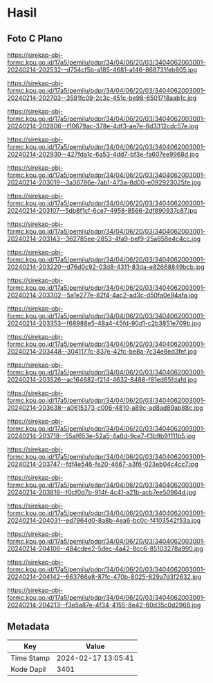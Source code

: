 # Hasil

## Foto C Plano

https://sirekap-obj-formc.kpu.go.id/17a5/pemilu/pdpr/34/04/06/20/03/3404062003001-20240214-202532--d754cf5b-a185-4681-a146-868731feb805.jpg

https://sirekap-obj-formc.kpu.go.id/17a5/pemilu/pdpr/34/04/06/20/03/3404062003001-20240214-202703--3591fc09-2c3c-451c-be98-6501718aab1c.jpg

https://sirekap-obj-formc.kpu.go.id/17a5/pemilu/pdpr/34/04/06/20/03/3404062003001-20240214-202806--f10679ac-378e-4df3-ae7e-6d3312cdc57e.jpg

https://sirekap-obj-formc.kpu.go.id/17a5/pemilu/pdpr/34/04/06/20/03/3404062003001-20240214-202930--427fda1c-6a53-4dd7-bf3e-fa607ee9968d.jpg

https://sirekap-obj-formc.kpu.go.id/17a5/pemilu/pdpr/34/04/06/20/03/3404062003001-20240214-203019--3a36786e-7ab1-473a-8d00-e092923025fe.jpg

https://sirekap-obj-formc.kpu.go.id/17a5/pemilu/pdpr/34/04/06/20/03/3404062003001-20240214-203107--5db8f1cf-6ce7-4958-8566-2df890937c87.jpg

https://sirekap-obj-formc.kpu.go.id/17a5/pemilu/pdpr/34/04/06/20/03/3404062003001-20240214-203143--362785ee-2853-4fa9-bef9-25a658e4c4cc.jpg

https://sirekap-obj-formc.kpu.go.id/17a5/pemilu/pdpr/34/04/06/20/03/3404062003001-20240214-203220--d76d0c92-03d8-4311-83da-e82668849bcb.jpg

https://sirekap-obj-formc.kpu.go.id/17a5/pemilu/pdpr/34/04/06/20/03/3404062003001-20240214-203302--5a1e277e-82f4-4ac2-ad3c-d50fa0e94afa.jpg

https://sirekap-obj-formc.kpu.go.id/17a5/pemilu/pdpr/34/04/06/20/03/3404062003001-20240214-203353--f68988e5-48a4-45fd-90d1-c2b3851e709b.jpg

https://sirekap-obj-formc.kpu.go.id/17a5/pemilu/pdpr/34/04/06/20/03/3404062003001-20240214-203448--3041177c-837e-42fc-be8a-7c34e8ed3fef.jpg

https://sirekap-obj-formc.kpu.go.id/17a5/pemilu/pdpr/34/04/06/20/03/3404062003001-20240214-203526--ac164682-f214-4632-8488-f81ed65fdafd.jpg

https://sirekap-obj-formc.kpu.go.id/17a5/pemilu/pdpr/34/04/06/20/03/3404062003001-20240214-203638--a0615373-c006-4810-a89c-ad8ad89ab88c.jpg

https://sirekap-obj-formc.kpu.go.id/17a5/pemilu/pdpr/34/04/06/20/03/3404062003001-20240214-203718--55af653e-52a5-4a8d-9ce7-f3b9b91111b5.jpg

https://sirekap-obj-formc.kpu.go.id/17a5/pemilu/pdpr/34/04/06/20/03/3404062003001-20240214-203747--fdf4e546-fe20-4667-a3f6-023eb04c4cc7.jpg

https://sirekap-obj-formc.kpu.go.id/17a5/pemilu/pdpr/34/04/06/20/03/3404062003001-20240214-203818--f0cf0d7b-914f-4c41-a21b-acb7ee50964d.jpg

https://sirekap-obj-formc.kpu.go.id/17a5/pemilu/pdpr/34/04/06/20/03/3404062003001-20240214-204031--ed7964d0-8a8b-4ea6-bc0c-f4103542f53a.jpg

https://sirekap-obj-formc.kpu.go.id/17a5/pemilu/pdpr/34/04/06/20/03/3404062003001-20240214-204106--484cdee2-5dec-4a42-8cc6-85103278a990.jpg

https://sirekap-obj-formc.kpu.go.id/17a5/pemilu/pdpr/34/04/06/20/03/3404062003001-20240214-204142--663766e8-87fc-470b-8025-829a7d3f2632.jpg

https://sirekap-obj-formc.kpu.go.id/17a5/pemilu/pdpr/34/04/06/20/03/3404062003001-20240214-204213--f3e5a87e-4f34-4155-8e42-60d35c0d2968.jpg


## Metadata

| Key        | Value               |
| ---------- | ------------------- |
| Time Stamp | 2024-02-17 13:05:41 |
| Kode Dapil | 3401                |



